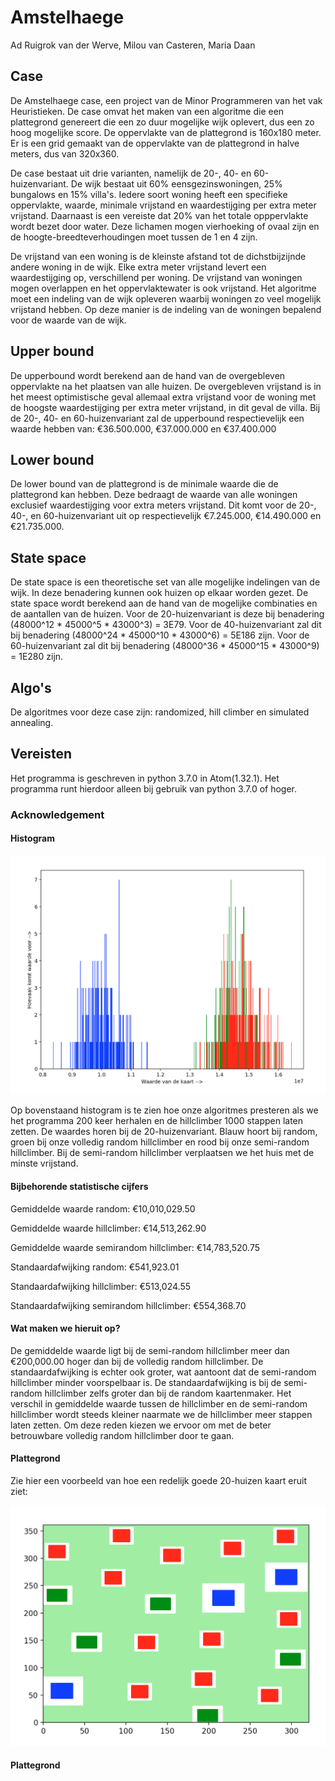 # Amstelhaege

Ad Ruigrok van der Werve,
Milou van Casteren,
Maria Daan

## Case

De Amstelhaege case, een project van de Minor Programmeren van het vak Heuristieken. De case omvat het maken van een algoritme die een plattegrond genereert die een zo duur mogelijke wijk oplevert, dus een zo hoog mogelijke score. De oppervlakte van de plattegrond is 160x180 meter. Er is een grid gemaakt van de oppervlakte van de plattegrond in halve meters, dus van 320x360.

De case bestaat uit drie varianten, namelijk de 20-, 40- en 60-huizenvariant. De wijk bestaat uit 60% eensgezinswoningen, 25% bungalows en 15% villa's. Iedere soort woning heeft een specifieke oppervlakte, waarde, minimale vrijstand en waardestijging per extra meter vrijstand. Daarnaast is een vereiste dat 20% van het totale opppervlakte wordt bezet door water. Deze lichamen mogen vierhoeking of ovaal zijn en de hoogte-breedteverhoudingen moet tussen de 1 en 4 zijn.

De vrijstand van een woning is de kleinste afstand tot de dichstbijzijnde andere woning in de wijk. Elke extra meter vrijstand levert een waardestijging op, verschillend per woning. De vrijstand van woningen mogen overlappen en het oppervlaktewater is ook vrijstand. Het algoritme moet een indeling van de wijk opleveren waarbij woningen zo veel mogelijk vrijstand hebben. Op deze manier is de indeling van de woningen bepalend voor de waarde van de wijk.


## Upper bound

De upperbound wordt berekend aan de hand van de overgebleven oppervlakte na het plaatsen van alle huizen. De overgebleven vrijstand is in het meest optimistische geval allemaal extra vrijstand voor de woning met de hoogste waardestijging per extra meter vrijstand, in dit geval de villa. Bij de 20-, 40- en 60-huizenvariant zal de upperbound respectievelijk een waarde hebben van: €36.500.000, €37.000.000 en €37.400.000


## Lower bound

De lower bound van de plattegrond is de minimale waarde die de plattegrond kan hebben. Deze bedraagt de waarde van alle woningen exclusief waardestijging voor extra meters vrijstand. Dit komt voor de 20-, 40-, en 60-huizenvariant uit op respectievelijk €7.245.000, €14.490.000 en €21.735.000.

## State space

De state space is een theoretische set van alle mogelijke indelingen van de wijk. In deze benadering kunnen ook huizen op elkaar worden gezet. De state space wordt berekend aan de hand van de mogelijke combinaties en de aantallen van de huizen. Voor de 20-huizenvariant is deze bij benadering (48000^12 * 45000^5 * 43000^3) = 3E79. Voor de 40-huizenvariant zal dit bij benadering (48000^24 * 45000^10 * 43000^6) = 5E186 zijn. Voor de 60-huizenvariant zal dit bij benadering (48000^36 * 45000^15 * 43000^9) = 1E280 zijn.


## Algo's

De algoritmes voor deze case zijn: randomized, hill climber en simulated annealing.

## Vereisten

Het programma is geschreven in python 3.7.0 in Atom(1.32.1). Het programma runt hierdoor alleen bij gebruik van python 3.7.0 of hoger.

### Acknowledgement

#### Histogram


![blah](https://github.com/mariadaan/Wilco/blob/master/figuren/20%2C%20200%2C%201000.png)

Op bovenstaand histogram is te zien hoe onze algoritmes presteren als we het programma 200 keer herhalen en de hillclimber 1000 stappen laten zetten. De waardes horen bij de 20-huizenvariant. Blauw hoort bij random, groen bij onze volledig random hillclimber en rood bij onze semi-random hillclimber. Bij de semi-random hillclimber verplaatsen we het huis met de minste vrijstand.

#### Bijbehorende statistische cijfers

Gemiddelde waarde random:                  			€10,010,029.50

Gemiddelde waarde hillclimber:             			€14,513,262.90

Gemiddelde waarde semirandom hillclimber:  	    €14,783,520.75


Standaardafwijking random:                			€541,923.01

Standaardafwijking hillclimber:            			€513,024.55

Standaardafwijking semirandom hillclimber: 		  €554,368.70

#### Wat maken we hieruit op?

De gemiddelde waarde ligt bij de semi-random hillclimber meer dan €200,000.00 hoger dan bij de volledig random hillclimber. De standaardafwijking is echter ook groter, wat aantoont dat de semi-random hillclimber minder voorspelbaar is. De standaardafwijking is bij de semi-random hillclimber zelfs groter dan bij de random kaartenmaker. Het verschil in gemiddelde waarde tussen de hillclimber en de semi-random hillclimber wordt steeds kleiner naarmate we de hillclimber meer stappen laten zetten. Om deze reden kiezen we ervoor om met de beter betrouwbare volledig random hillclimber door te gaan.  




#### Plattegrond

Zie hier een voorbeeld van hoe een redelijk goede 20-huizen kaart eruit ziet:

![blah](https://github.com/mariadaan/Wilco/blob/master/figuren/20.png)



#### Plattegrond
